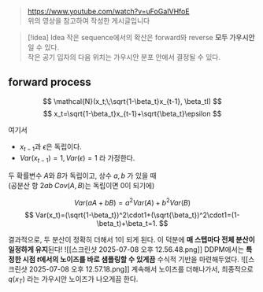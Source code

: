>https://www.youtube.com/watch?v=uFoGaIVHfoE <br>
>위의 영상을 참고하여 작성한 게시글입니다


> [!idea] Idea
>작은 sequence에서의 확산은 forward와 reverse **모두 가우시안**일 수 있다. <br>
  작은 공기 입자의 다음 위치는 가우시안 분포 안에서 결정될 수 있다.

## forward process

$$
\mathcal{N}(x_t;\;\sqrt{1-\beta_t}x_{t-1}, \beta_tI) 
$$
$$
x_t=\sqrt{1-\beta_t}x_{t-1}+\sqrt{\beta_t}\epsilon
$$

여기서
- $x_{t-1}$과 $\epsilon$은 독립이다.
- $Var(x_{t-1})=1, Var(\epsilon)=1$ 라 가정한다.

두 확률변수 $A$와 $B$가 독립이고, 상수 $a, b$ 가 있을 때 <br>
(공분산 항 $2ab\;Cov(A, B)$는 독립이면 0이 되기에)

$$
Var(aA+bB)=a^2Var(A)+b^2Var(B)
$$
$$
Var(x_t)=(\sqrt{1-\beta_t})^2\cdot1+(\sqrt{\beta_t})^2\cdot1=(1-\beta_t)+\beta_t=1.
$$

결과적으로, 두 분산이 정확히 더해서 1이 되게 된다. 이 덕분에 **매 스텝마다 전체 분산이 일정하게 유지**된다!
![[스크린샷 2025-07-08 오후 12.56.48.png]]
DDPM에서는 **특정한 시점 $t$에서의 노이즈를 바로 샘플링할 수 있게끔** 수식적 기반을 마련해두었다.
![[스크린샷 2025-07-08 오후 12.57.18.png]]
계속해서 노이즈를 더해나가서, 최종적으로 $q(x_T)$ 라는 가우시안 노이즈가 나오게끔 한다.